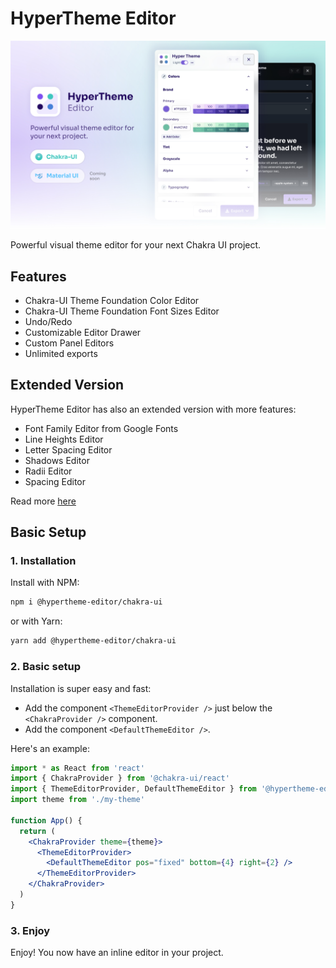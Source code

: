 # HyperTheme Editor

![HyperTheme Editor screen shot](./hypertheme-banner.jpg)

Powerful visual theme editor for your next Chakra UI project.

## Features

- Chakra-UI Theme Foundation Color Editor
- Chakra-UI Theme Foundation Font Sizes Editor
- Undo/Redo
- Customizable Editor Drawer
- Custom Panel Editors
- Unlimited exports


## Extended Version

HyperTheme Editor has also an extended version with more features:
- Font Family Editor from Google Fonts
- Line Heights Editor
- Letter Spacing Editor
- Shadows Editor
- Radii Editor
- Spacing Editor

Read more [here](https://hyperthe.me)

## Basic Setup
### 1. Installation

Install with NPM:

```bash
npm i @hypertheme-editor/chakra-ui
```

or with Yarn:

```bash
yarn add @hypertheme-editor/chakra-ui
```

### 2. Basic setup

Installation is super easy and fast:

- Add the component `<ThemeEditorProvider />` just below the `<ChakraProvider />` component.
- Add the component `<DefaultThemeEditor />`.

Here's an example:

```jsx
import * as React from 'react'
import { ChakraProvider } from '@chakra-ui/react'
import { ThemeEditorProvider, DefaultThemeEditor } from '@hypertheme-editor/chakra-ui'
import theme from './my-theme'

function App() {
  return (
    <ChakraProvider theme={theme}>
      <ThemeEditorProvider>
        <DefaultThemeEditor pos="fixed" bottom={4} right={2} />
      </ThemeEditorProvider>
    </ChakraProvider>
  )
}
```

### 3. Enjoy

Enjoy! You now have an inline editor in your project.
